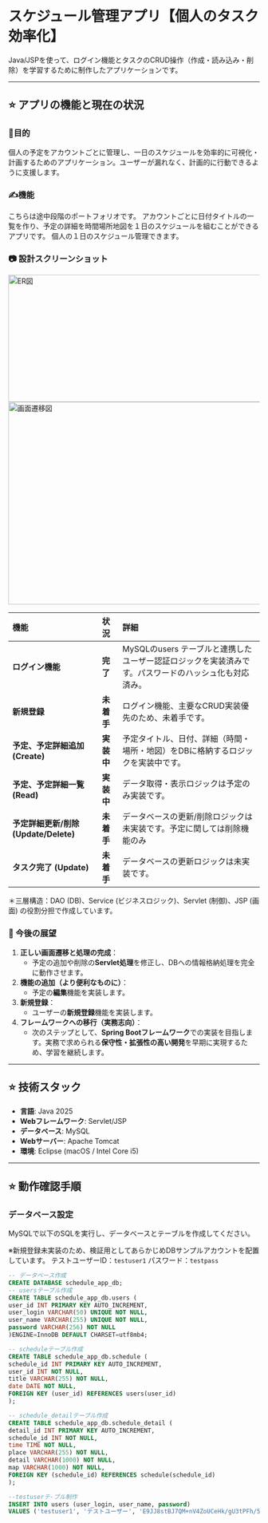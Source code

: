 

# スケジュール管理アプリ【個人のタスク効率化】

Java/JSPを使って、ログイン機能とタスクのCRUD操作（作成・読み込み・削除）を学習するために制作したアプリケーションです。

---

## ⭐️ アプリの機能と現在の状況

### 🚀目的

個人の予定をアカウントごとに管理し、一日のスケジュールを効率的に可視化・計画するためのアプリケーション。ユーザーが漏れなく、計画的に行動できるように支援します。


### ✍️機能

こちらは途中段階のポートフォリオです。
アカウントごとに日付タイトルの一覧を作り、予定の詳細を時間場所地図を１日のスケジュールを組むことができるアプリです。
個人の１日のスケジュール管理できます。

### 📷 設計スクリーンショット

<img width="594" height="255" alt="ER図" src="https://github.com/user-attachments/assets/e59992a1-f75f-4ab0-9fba-38b27eb8a0a5" />

<img width="725" height="406" alt="画面遷移図" src="https://github.com/user-attachments/assets/c2cfb54c-4f7a-4bb1-a4a4-e6c2d9314ce7" />


| 機能 | 状況 | 詳細 |
| :--- | :--- | :--- |
| **ログイン機能** | **完了** | MySQLのusers テーブルと連携したユーザー認証ロジックを実装済みです。パスワードのハッシュ化も対応済み。 |
| **新規登録** | **未着手** | ログイン機能、主要なCRUD実装優先のため、未着手です。 |
| **予定、予定詳細追加 (Create)** | **実装中** |予定タイトル、日付、詳細（時間・場所・地図）をDBに格納するロジックを実装中です。 |
| **予定、予定詳細一覧 (Read)** | **実装中** | データ取得・表示ロジックは予定のみ実装です。 |
| **予定詳細更新/削除 (Update/Delete)** | **未着手** | データベースの更新/削除ロジックは未実装です。予定に関しては削除機能のみ |
| **タスク完了 (Update)** | **未着手** | データベースの更新ロジックは未実装です。 |

＊三層構造：DAO (DB)、Service (ビジネスロジック)、Servlet (制御)、JSP (画面) の役割分担で作成しています。

### 🚶 今後の展望

1. **正しい画面遷移と処理の完成**：
   * 予定の追加や削除の**Servlet処理**を修正し、DBへの情報格納処理を完全に動作させます。
2. **機能の追加（より便利なものに）**：
   * 予定の**編集**機能を実装します。
3. **新規登録**：
   * ユーザーの**新規登録**機能を実装します。   
4. **フレームワークへの移行（実務志向）**：
   * 次のステップとして、**Spring Bootフレームワーク**での実装を目指します。実務で求められる**保守性・拡張性の高い開発**を早期に実現するため、学習を継続します。   

---

## ⭐️ 技術スタック

* **言語**: Java 2025
* **Webフレームワーク**: Servlet/JSP
* **データベース**: MySQL
* **Webサーバー**: Apache Tomcat
* **環境**: Eclipse (macOS / Intel Core i5)

---

## ⭐️ 動作確認手順

###  データベース設定

MySQLで以下のSQLを実行し、データベースとテーブルを作成してください。

※新規登録未実装のため、検証用としてあらかじめDBサンプルアカウントを配置しています。
テストユーザーID：`testuser1`
パスワード：`testpass`


```sql
-- データベース作成
CREATE DATABASE schedule_app_db;
-- usersテーブル作成
CREATE TABLE schedule_app_db.users (
user_id INT PRIMARY KEY AUTO_INCREMENT,
user_login VARCHAR(50) UNIQUE NOT NULL,
user_name VARCHAR(255) UNIQUE NOT NULL,
password VARCHAR(256) NOT NULL
)ENGINE=InnoDB DEFAULT CHARSET=utf8mb4;

-- scheduleテーブル作成
CREATE TABLE schedule_app_db.schedule (
schedule_id INT PRIMARY KEY AUTO_INCREMENT,
user_id INT NOT NULL,
title VARCHAR(255) NOT NULL,
date DATE NOT NULL,
FOREIGN KEY (user_id) REFERENCES users(user_id)
);

-- schedule_detailテーブル作成
CREATE TABLE schedule_app_db.schedule_detail (
detail_id INT PRIMARY KEY AUTO_INCREMENT,
schedule_id INT NOT NULL,
time TIME NOT NULL,
place VARCHAR(255) NOT NULL,
detail VARCHAR(1000) NOT NULL,
map VARCHAR(1000) NOT NULL,  
FOREIGN KEY (schedule_id) REFERENCES schedule(schedule_id)
);

--testuserテ-ブル制作
INSERT INTO users (user_login, user_name, password)
VALUES ('testuser1', 'テストユーザー', 'E9JJ8stBJ7QM+nV4ZoUCeHk/gU3tPFh/5YieiJp6n2w=');
